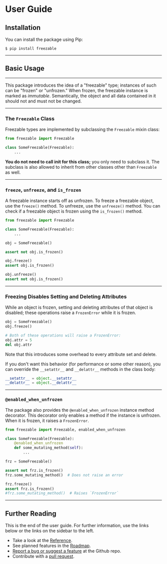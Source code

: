 
# User Guide

## Installation

You can install the package using Pip:

```
$ pip install freezable
```

---

## Basic Usage

---

This package introduces the idea of a "freezable" type; instances of such
can be "frozen" or "unfrozen." When frozen, the freezable instance is marked
as *immutable*. Semantically, the object and all data contained in it should
not and must not be changed.

---

### The `Freezable` Class

Freezable types are implemented by subclassing the ``Freezable`` mixin class:

```python
from freezable import Freezable

class SomeFreezable(Freezable):
    ...
```

**You do not need to call __init__ for this class;** you only need to subclass
it. The subclass is also allowed to inherit from other classes other than
`Freezable` as well.

---

### `freeze`, `unfreeze`, and `is_frozen`

A freezable instance starts off as unfrozen. To freeze a freezable object,
use the `freeze()` method. To unfreeze, use the `unfreeze()` method. You can
check if a freezable object is frozen using the `is_frozen()` method.

```python
from freezable import Freezable

class SomeFreezable(Freezable):
    ...

obj = SomeFreezable()

assert not obj.is_frozen()

obj.freeze()
assert obj.is_frozen()

obj.unfreeze()
assert not obj.is_frozen()
```

---

### Freezing Disables Setting and Deleting Attributes

While an object is frozen, setting and deleting attributes of that object
is disabled; these operations raise a `FrozenError` while it is frozen.

<!--pytest-codeblocks:cont-->
```python
obj = SomeFreezable()
obj.freeze()
```

<!--pytest.mark.skip(reason="this raises FrozenError")-->
```python
# Both of these operations will raise a FrozenError:
obj.attr = 5
del obj.attr
```

Note that this introduces some overhead to every attribute set and delete.

If you don't want this behavior (for performance or some other reason), you can
override the `__setattr__` and `__delattr__` methods in the class body:
<!--pytest.mark.skip(reason="this is to be run in a class")-->
```python
__setattr__ = object.__setattr__
__delattr__ = object.__delattr__
```

---

### `@enabled_when_unfrozen`

The package also provides the `@enabled_when_unfrozen` instance method
decorator. This decorator only enables a method if the instance is unfrozen.
When it is frozen, it raises a `FrozenError`.

```python
from freezable import Freezable, enabled_when_unfrozen

class SomeFreezable(Freezable):
    @enabled_when_unfrozen
    def some_mutating_method(self):
        ...

frz = SomeFreezable()

assert not frz.is_frozen()
frz.some_mutating_method()  # Does not raise an error

frz.freeze()
assert frz.is_frozen()
#frz.some_mutating_method()  # Raises `FrozenError`
```

---

## Further Reading

This is the end of the user guide. For further information, use the links
below or the links on the sidebar to the left.

- Take a look at the [Reference](./reference.md).
- See planned features in the [Roadmap](./roadmap.md).
- [Report a bug or suggest a feature][issues] at the Github repo.
- Contribute with a [pull request][pulls].

[issues]: https://github.com/ederic-oytas/python-freezable/issues/new/choose
[pulls]: https://github.com/ederic-oytas/python-freezable/pulls

